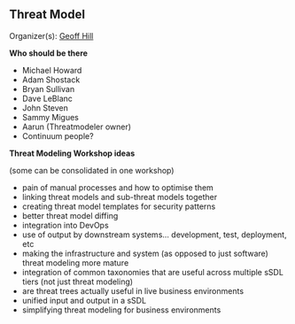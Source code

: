 ## Threat Model 

Organizer(s): [Geoff Hill](Participants/Geoff-Hill.md)

**Who should be there**

- Michael Howard
- Adam Shostack
- Bryan Sullivan
- Dave LeBlanc
- John Steven
- Sammy Migues
- Aarun (Threatmodeler owner)
- Continuum people?

**Threat Modeling Workshop ideas**

(some can be consolidated in one workshop)

- pain of manual processes and how to optimise them
- linking threat models and sub-threat models together
- creating threat model templates for security patterns
- better threat model diffing
- integration into DevOps
- use of output by downstream systems... development, test, deployment, etc
- making the infrastructure and system (as opposed to just software) threat modeling more mature
- integration of common taxonomies that are useful across multiple sSDL tiers (not just threat modeling)
- are threat trees actually useful in live business environments
- unified input and output in a sSDL
- simplifying threat modeling for business environments
